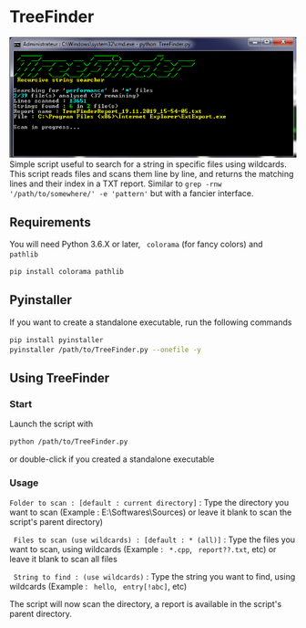 # TreeFinder
![Alt text](img.png?raw=true "IMG")
Simple script useful to search for a string in specific files using wildcards. This script reads files and scans them line by line, and returns the matching lines and their index in a TXT report.
Similar to ``` grep -rnw '/path/to/somewhere/' -e 'pattern' ```
but with a fancier interface.

## Requirements
You will need Python 3.6.X or later, ``` colorama``` (for fancy colors) and ``` pathlib```
```bash
pip install colorama pathlib
```

## Pyinstaller
If you want to create a standalone executable, run the following commands
```bash
pip install pyinstaller
pyinstaller /path/to/TreeFinder.py --onefile -y
```

## Using TreeFinder
### Start
Launch the script with 
```bash
python /path/to/TreeFinder.py 
```
or double-click if you created a standalone executable 

### Usage
``` Folder to scan : [default : current directory] ``` : 
Type the directory you want to scan (Example : E:\Softwares\Sources) or leave it blank to scan the script's parent directory)

``` Files to scan (use wildcards) : [default : * (all)]``` : 
Type the files you want to scan, using wildcards (Example : ``` *.cpp```, ``` report??.txt```, etc) or leave it blank to scan all files

``` String to find : (use wildcards)``` :
Type the string you want to find, using wildcards (Example : ``` hello```, ``` entry[!abc]```, etc)


The script will now scan the directory, a report is available in the script's parent directory.
